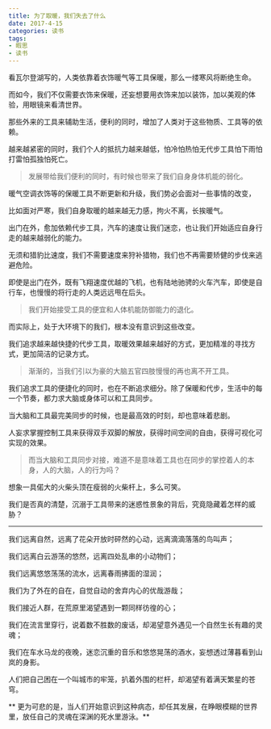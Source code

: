 ```yaml
---
title: 为了取暖，我们失去了什么
date: 2017-4-15
categories: 读书
tags: 
- 暇思
- 读书
---
```


看瓦尔登湖写的，人类依靠着衣饰暖气等工具保暖，那么一缕寒风将断绝生命。

而如今，我们不仅需要衣饰来保暖，还妄想要用衣饰来加以装饰，加以美观的体验，用眼镜来看清世界。

那些外来的工具来辅助生活，便利的同时，增加了人类对于这些物质、工具等的依赖。

越来越紧密的同时，我们个人的抵抗力越来越低，怕冷怕热怕无代步工具怕下雨怕打雷怕孤独怕死亡。

> 发展带给我们便利的同时，有时候也带来了我们自身身体机能的弱化。

<!--more--> 

暖气空调衣饰等的保暖工具不断更新和升级，我们势必会面对一些事情的改变，

比如面对严寒，我们自身取暖的越来越无力感，拘火不离，长挨暖气。

出门在外，愈加依赖代步工具，汽车的速度让我们迷恋，也让我们开始适应自身行走的越来越弱化的能力。

无须和猎豹比速度，我们不需要速度来狩补猎物，我们也不再需要矫健的步伐来逃避危险。

即使是出门在外，既有飞翔速度优越的飞机，也有陆地驰骋的火车汽车，即使是自行车，也慢慢的将行走的人类远远甩在后头。

> 我们开始接受工具的便宜和人体机能防御能力的退化。

而实际上，处于大环境下的我们，根本没有意识到这些改变。

我们追求越来越快捷的代步工具，取暖效果越来越好的方式，更加精准的寻找方式，更加简洁的记录方式。

> 渐渐的，当我们引以为豪的大脑五官四肢慢慢的再也离不开工具。

我们追求工具的便捷化的同时，也在不断追求细分。除了保暖和代步，生活中的每一个节奏，都力求大脑或身体可以和工具同步。

当大脑和工具最完美同步的时候，也是最高效的时刻，却也意味着悲剧。

人妄求掌握控制工具来获得双手双脚的解放，获得时间空间的自由，获得可视化可实现的效果。

> 而当大脑和工具同步对接，难道不是意味着工具也在同步的掌控着人的本身，人的大脑，人的行为吗？

想象一具偌大的火柴头顶在瘦弱的火柴杆上，多么可笑。

我们是否真的清楚，沉溺于工具带来的迷惑性景象的背后，究竟隐藏着怎样的威胁？

---

我们远离自然，远离了花朵开放时砰然的心动，远离滴滴落落的鸟叫声；

我们远离白云游荡的悠然，远离四处乱串的小动物们；

我们远离悠悠荡荡的流水，远离春雨拂面的湿润；

我们为了外在的自在，自觉自动的舍弃内心的优哉游哉；

我们接近人群，在荒原里渴望遇到一颗同样彷徨的心；

我们在流言里穿行，说着数不胜数的废话，却渴望意外遇见一个自然生长有趣的灵魂；

我们在车水马龙的夜晚，迷恋沉重的音乐和悠悠晃荡的酒水，妄想透过薄暮看到山岚的身影。

人们把自己困在一个叫城市的牢笼，扒着外围的栏杆，却渴望有着满天繁星的苍穹。

** 更为可悲的是，当人们开始意识到这种病态，却任其发展，在睁眼模糊的世界里，放任自己的灵魂在深渊的死水里游泳。**



